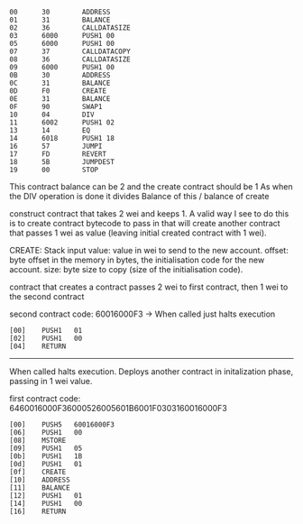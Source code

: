 ```
00      30        ADDRESS
01      31        BALANCE
02      36        CALLDATASIZE
03      6000      PUSH1 00
05      6000      PUSH1 00
07      37        CALLDATACOPY
08      36        CALLDATASIZE
09      6000      PUSH1 00
0B      30        ADDRESS
0C      31        BALANCE
0D      F0        CREATE
0E      31        BALANCE
0F      90        SWAP1
10      04        DIV
11      6002      PUSH1 02
13      14        EQ
14      6018      PUSH1 18
16      57        JUMPI
17      FD        REVERT
18      5B        JUMPDEST
19      00        STOP
```

This contract balance can be 2 and the create contract should be 1
As when the DIV operation is done it divides Balance of this / balance of create

construct contract that takes 2 wei and keeps 1.
A valid way I see to do this is to create contract bytecode to pass in that 
will create another contract that passes 1 wei as value (leaving initial created contract
with 1 wei).

CREATE:
Stack input
value: value in wei to send to the new account.
offset: byte offset in the memory in bytes, the initialisation code for the new account.
size: byte size to copy (size of the initialisation code).

contract that creates a contract
passes 2 wei to first contract, then 1 wei to the second contract

second contract code: 60016000F3 -> When called just halts execution
```
[00]	PUSH1	01
[02]	PUSH1	00
[04]	RETURN
```
--------------------------------------
When called halts execution.
Deploys another contract in initalization phase, passing in 1 wei value.

first contract code: 6460016000F36000526005601B6001F0303160016000F3 
```
[00]	PUSH5	60016000F3
[06]	PUSH1	00
[08]	MSTORE	
[09]	PUSH1	05
[0b]	PUSH1	1B
[0d]	PUSH1	01
[0f]	CREATE	
[10]	ADDRESS	
[11]	BALANCE	
[12]	PUSH1	01
[14]	PUSH1	00
[16]	RETURN	
```